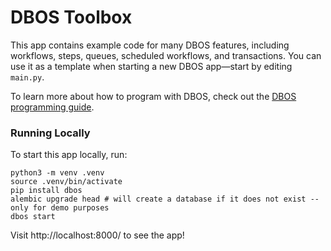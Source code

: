 # DBOS Toolbox

This app contains example code for many DBOS features, including workflows, steps, queues, scheduled workflows, and transactions.
You can use it as a template when starting a new DBOS app&mdash;start by editing `main.py`.

To learn more about how to program with DBOS, check out the [DBOS programming guide](https://docs.dbos.dev/python/programming-guide).

### Running Locally

To start this app locally, run:

```shell
python3 -m venv .venv
source .venv/bin/activate
pip install dbos
alembic upgrade head # will create a database if it does not exist -- only for demo purposes
dbos start
```

Visit http://localhost:8000/ to see the app!
